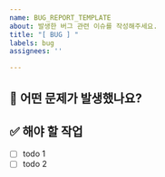 ```yaml
---
name: BUG_REPORT_TEMPLATE
about: 발생한 버그 관련 이슈를 작성해주세요.
title: "[ BUG ] "
labels: bug
assignees: ''

---
```


## 🐞 어떤 문제가 발생했나요?
<!-- 간단히 버그 내용을 설명해주세요. -->

## ✅ 해야 할 작업
<!-- 해당 작업을 수행하기 위해 해야 할 하위 태스크를 작성해주세요 -->
- [ ] todo 1  
- [ ] todo 2
